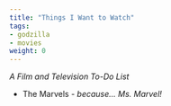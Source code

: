```yaml
---
title: "Things I Want to Watch"
tags:
- godzilla
- movies
weight: 0
---
```


*A Film and Television To-Do List*

- The Marvels - *because... Ms. Marvel!*

